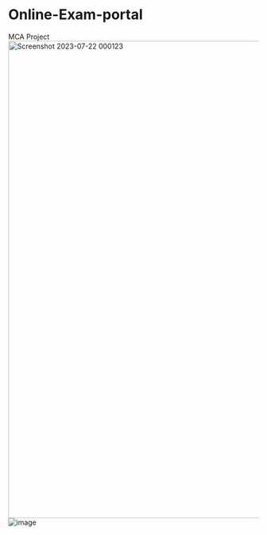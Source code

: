 # Online-Exam-portal
MCA Project 
<img width="959" alt="Screenshot 2023-07-22 000123" src="https://github.com/sameer358/Online-Exam-portal/assets/24916603/1423b5b5-35f1-4f65-b820-d16464e26b7a">
![image](https://github.com/sameer358/Online-Exam-portal/assets/24916603/9b7a3a9c-c60d-4ef5-b3a9-29dcdff58b90)
